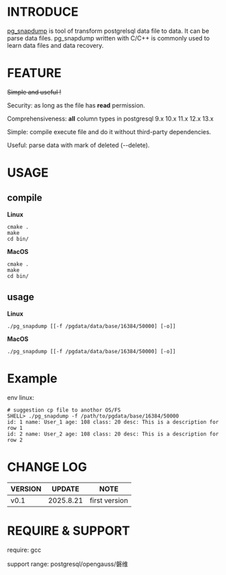 # INTRODUCE


[pg_snapdump](https://github.com/baijiu1/pg_snapdump) is tool of transform postgrelsql data file to data. It can be parse data files. pg_snapdump written with C/C++ is commonly used to learn data files and data recovery.



# FEATURE

~~Simple and useful !~~

Security: as long as the file has **read** permission.

Comprehensiveness: **all** column types in postgresql 9.x 10.x 11.x 12.x 13.x

Simple: compile execute file and do it without third-party dependencies.

Useful: parse data with mark of deleted (--delete).





# USAGE


## compile

**Linux**

```shell
cmake .
make
cd bin/
```

**MacOS**

```shell
cmake .
make
cd bin/
```

## usage

**Linux**

```shell
./pg_snapdump [[-f /pgdata/data/base/16384/50000] [-o]]
```

**MacOS**

```shell
./pg_snapdump [[-f /pgdata/data/base/16384/50000] [-o]]
```


# Example

env linux:

```shell
# suggestion cp file to anothor OS/FS
SHELL> ./pg_snapdump -f /path/to/pgdata/base/16384/50000
id: 1 name: User_1 age: 108 class: 20 desc: This is a description for row 1 
id: 2 name: User_2 age: 108 class: 20 desc: This is a description for row 2

```


# CHANGE LOG

| VERSION | UPDATE     | NOTE                                     |
| ------- | ---------- | ---------------------------------------- |
| v0.1    | 2025.8.21  | first version                            |





# REQUIRE & SUPPORT

require: gcc

support range: postgresql/opengauss/磐维

